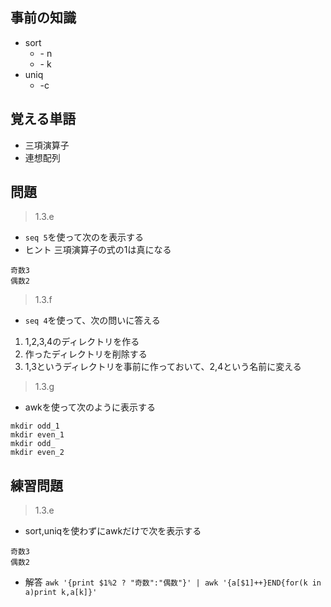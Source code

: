 ## 事前の知識
- sort 
  - \- n 
  - \- k  
- uniq
  - \-c   
## 覚える単語
- 三項演算子
- 連想配列

## 問題
> 1.3.e  
- `seq 5`を使って次のを表示する
- ヒント 三項演算子の式の1は真になる
 ```
 奇数3
 偶数2
 ```
> 1.3.f  
- `seq 4`を使って、次の問いに答える
 1. 1,2,3,4のディレクトリを作る
 2. 作ったディレクトリを削除する
 3. 1,3というディレクトリを事前に作っておいて、2,4という名前に変える
> 1.3.g  
- awkを使って次のように表示する
 ```
 mkdir odd_1
 mkdir even_1
 mkdir odd_
 mkdir even_2
 ```
## 練習問題
> 1.3.e
- sort,uniqを使わずにawkだけで次を表示する
 ```
 奇数3
 偶数2
 ```
- 解答
`awk '{print $1%2 ? "奇数":"偶数"}' | awk '{a[$1]++}END{for(k in a)print k,a[k]}'`
